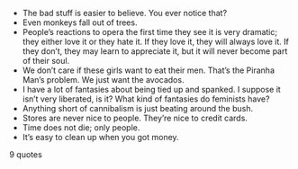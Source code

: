  - The bad stuff is easier to believe. You ever notice that?
 - Even monkeys fall out of trees.
 - People’s reactions to opera the first time they see it is very dramatic; they either love it or they hate it. If they love it, they will always love it. If they don’t, they may learn to appreciate it, but it will never become part of their soul.
 - We don’t care if these girls want to eat their men. That’s the Piranha Man’s problem. We just want the avocados.
 - I have a lot of fantasies about being tied up and spanked. I suppose it isn’t very liberated, is it? What kind of fantasies do feminists have?
 - Anything short of cannibalism is just beating around the bush.
 - Stores are never nice to people. They’re nice to credit cards.
 - Time does not die; only people.
 - It’s easy to clean up when you got money.

9 quotes